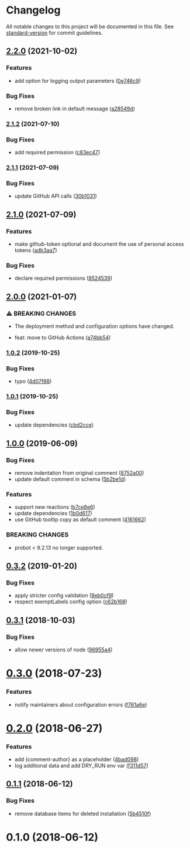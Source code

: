 # Changelog

All notable changes to this project will be documented in this file. See [standard-version](https://github.com/conventional-changelog/standard-version) for commit guidelines.

## [2.2.0](https://github.com/dessant/reaction-comments/compare/v2.1.2...v2.2.0) (2021-10-02)


### Features

* add option for logging output parameters ([0e746c9](https://github.com/dessant/reaction-comments/commit/0e746c972ed6fa0d3a0ae63a774b60b3ebec6c1f))


### Bug Fixes

* remove broken link in default message ([a28549d](https://github.com/dessant/reaction-comments/commit/a28549d35841d6b4f48e3272fc03eb3fa40258a4))

### [2.1.2](https://github.com/dessant/reaction-comments/compare/v2.1.1...v2.1.2) (2021-07-10)


### Bug Fixes

* add required permission ([c83ec47](https://github.com/dessant/reaction-comments/commit/c83ec4712f6cbc2cc93b756700840d7f43880fc6))

### [2.1.1](https://github.com/dessant/reaction-comments/compare/v2.1.0...v2.1.1) (2021-07-09)


### Bug Fixes

* update GitHub API calls ([30b1031](https://github.com/dessant/reaction-comments/commit/30b10312a5c5735e1060558adcec6a3b78353e70))

## [2.1.0](https://github.com/dessant/reaction-comments/compare/v2.0.0...v2.1.0) (2021-07-09)


### Features

* make github-token optional and document the use of personal access tokens ([adb3aa7](https://github.com/dessant/reaction-comments/commit/adb3aa7d45ba2a0bfab68933e3ca98cc383c61db))


### Bug Fixes

* declare required permissions ([8524539](https://github.com/dessant/reaction-comments/commit/8524539bc2cebd41594dd2a3042fbc86e91b6abd))

## [2.0.0](https://github.com/dessant/reaction-comments/compare/v1.0.2...v2.0.0) (2021-01-07)


### ⚠ BREAKING CHANGES

* The deployment method and configuration options have changed.

*  feat: move to GitHub Actions ([a74bb54](https://github.com/dessant/reaction-comments/commit/a74bb54bca3d02001dd7ba6ac185b25aec10249b))

### [1.0.2](https://github.com/dessant/reaction-comments/compare/v1.0.1...v1.0.2) (2019-10-25)


### Bug Fixes

* typo ([4d07f88](https://github.com/dessant/reaction-comments/commit/4d07f8852771104cbf7897c3e7b0238e113ae01a))

### [1.0.1](https://github.com/dessant/reaction-comments/compare/v1.0.0...v1.0.1) (2019-10-25)


### Bug Fixes

* update dependencies ([cbd2cce](https://github.com/dessant/reaction-comments/commit/cbd2cceabbf7c37c558cdfa931f46744a671d0ad))

## [1.0.0](https://github.com/dessant/reaction-comments/compare/v0.3.2...v1.0.0) (2019-06-09)


### Bug Fixes

* remove indentation from original comment ([8752a00](https://github.com/dessant/reaction-comments/commit/8752a00))
* update default comment in schema ([5b2be1d](https://github.com/dessant/reaction-comments/commit/5b2be1d))


### Features

* support new reactions ([b7ce8e6](https://github.com/dessant/reaction-comments/commit/b7ce8e6))
* update dependencies ([1b0d617](https://github.com/dessant/reaction-comments/commit/1b0d617))
* use GitHub tooltip copy as default comment ([4161662](https://github.com/dessant/reaction-comments/commit/4161662))


### BREAKING CHANGES

* probot < 9.2.13 no longer supported.



<a name="0.3.2"></a>
## [0.3.2](https://github.com/dessant/reaction-comments/compare/v0.3.1...v0.3.2) (2019-01-20)


### Bug Fixes

* apply stricter config validation ([8eb0cf9](https://github.com/dessant/reaction-comments/commit/8eb0cf9))
* respect exemptLabels config option ([c62b168](https://github.com/dessant/reaction-comments/commit/c62b168))



<a name="0.3.1"></a>
## [0.3.1](https://github.com/dessant/reaction-comments/compare/v0.3.0...v0.3.1) (2018-10-03)


### Bug Fixes

* allow newer versions of node ([96955a4](https://github.com/dessant/reaction-comments/commit/96955a4))



<a name="0.3.0"></a>
# [0.3.0](https://github.com/dessant/reaction-comments/compare/v0.2.0...v0.3.0) (2018-07-23)


### Features

* notify maintainers about configuration errors ([f761a6e](https://github.com/dessant/reaction-comments/commit/f761a6e))



<a name="0.2.0"></a>
# [0.2.0](https://github.com/dessant/reaction-comments/compare/v0.1.1...v0.2.0) (2018-06-27)


### Features

* add {comment-author} as a placeholder ([4bad098](https://github.com/dessant/reaction-comments/commit/4bad098))
* log additional data and add DRY_RUN env var ([f311d57](https://github.com/dessant/reaction-comments/commit/f311d57))



<a name="0.1.1"></a>
## [0.1.1](https://github.com/dessant/reaction-comments/compare/v0.1.0...v0.1.1) (2018-06-12)


### Bug Fixes

* remove database items for deleted installation ([5b4510f](https://github.com/dessant/reaction-comments/commit/5b4510f))



<a name="0.1.0"></a>
# 0.1.0 (2018-06-12)
